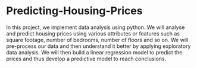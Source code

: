 # Predicting-Housing-Prices
 In this project, we implement data analysis using python. We will analyse and predict housing prices using various attributes or features such as square footage, number of bedrooms, number of floors and so on.
 We will pre-process our data and then understand it better by applying exploratory data analysis. We will then build a linear regression model to predict the prices and thus develop a predictive model to reach conclusions.
